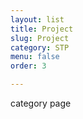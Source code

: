 ```yaml
---
layout: list
title: Project
slug: Project
category: STP
menu: false
order: 3

---
```


category page